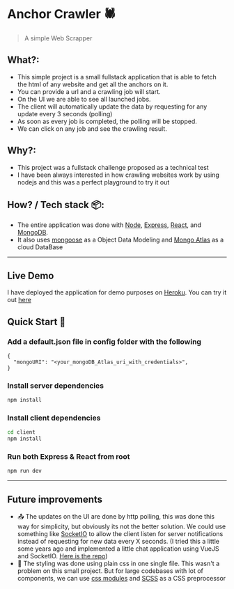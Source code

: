 # Anchor Crawler 🕷️

> A simple Web Scrapper

## What?:

- This simple project is a small fullstack application that is able to fetch the html of any website and get all the anchors on it.
- You can provide a url and a crawling job will start.
- On the UI we are able to see all launched jobs.
- The client will automatically update the data by requesting for any update every 3 seconds (polling)
- As soon as every job is completed, the polling will be stopped.
- We can click on any job and see the crawling result.

## Why?:

- This project was a fullstack challenge proposed as a technical test
- I have been always interested in how crawling websites work by using nodejs and this was a perfect playground to try it out

## How? / Tech stack 📦:

- The entire application was done with [Node](https://nodejs.org/en/), [Express](http://expressjs.com/), [React](https://reactjs.org/), and [MongoDB](https://www.mongodb.com/).
- It also uses [mongoose](https://mongoosejs.com/) as a Object Data Modeling and [Mongo Atlas](https://www.mongodb.com/cloud/atlas) as a cloud DataBase

---

## Live Demo

I have deployed the application for demo purposes on [Heroku](https://dashboard.heroku.com/). You can try it out [here](https://cbh-anchor-crawler.herokuapp.com/)

## Quick Start 🚀

### Add a default.json file in config folder with the following

```
{
  "mongoURI": "<your_mongoDB_Atlas_uri_with_credentials>",
}
```

### Install server dependencies

```bash
npm install
```

### Install client dependencies

```bash
cd client
npm install
```

### Run both Express & React from root

```bash
npm run dev
```

---

## Future improvements

- 📤 The updates on the UI are done by http polling, this was done this way for simplicity, but obviously its not the better solution. We could use something like [SocketIO](https://socket.io/) to allow the client listen for server notifications instead of requesting for new data every X seconds. (I tried this a little some years ago and implemented a little chat application using VueJS and SocketIO. [Here is the repo](https://github.com/cbh6/vuejs-socketio-chat))
- 🎨 The styling was done using plain css in one single file. This wasn't a problem on this small project. But for large codebases with lot of components, we can use [css modules](https://create-react-app.dev/docs/adding-a-css-modules-stylesheet/) and [SCSS](https://sass-lang.com/) as a CSS preprocessor
